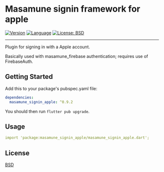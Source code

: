 # Masamune signin framework for apple

[![Version](https://img.shields.io/badge/version-0.9.2-blue.svg)](https://mathru.net)
[![Language](https://img.shields.io/badge/language-dart-blue.svg)](https://dart.dev/)
[![License: BSD](https://img.shields.io/badge/license-BSD-purple.svg)](https://opensource.org/licenses/BSD-3-Clause)

---------------------------------------

Plugin for signing in with a Apple account.

Basically used with masamune_firebase authentication; requires use of FirebaseAuth.

## Getting Started

Add this to your package's pubspec.yaml file:
```yaml
dependencies:
  masamune_signin_apple: ^0.9.2
```
You should then run `flutter pub upgrade`.

## Usage

```yaml
import 'package:masamune_signin_apple/masamune_signin_apple.dart';
```

## License

[BSD](LICENSE)

